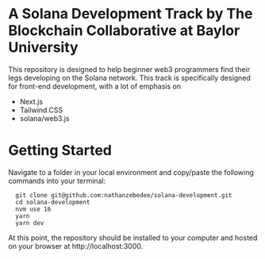 # A Solana Development Track by The Blockchain Collaborative at Baylor University

This repository is designed to help beginner web3 programmers find their legs developing on the Solana network. This track is specifically designed for front-end development, with a lot of emphasis on 

- Next.js
- Tailwind.CSS
- solana/web3.js

# Getting Started
Navigate to a folder in your local environment and copy/paste the following commands into your terminal:
```
  git clone git@github.com:nathanzebedee/solana-development.git
  cd solana-development
  nvm use 16
  yarn
  yarn dev
```
At this point, the repository should be installed to your computer and hosted on your browser at http://localhost:3000.
